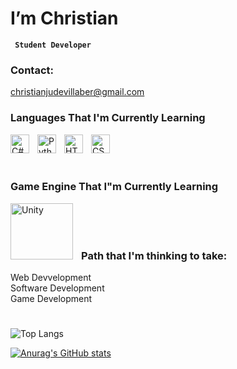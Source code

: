 # I’m Christian

**` Student Developer`**
### Contact:
christianjudevillaber@gmail.com

### Languages That I'm Currently Learning
<img align="left" alt="C#" width="30px" style="padding-right:10px;" src="https://cdn.jsdelivr.net/gh/devicons/devicon/icons/csharp/csharp-original.svg" />
<img align="left" alt="Python" width="30px" style="padding-right:10px;" src="https://cdn.jsdelivr.net/gh/devicons/devicon/icons/python/python-original.svg" />
<img align="left" alt="HTML" width="30px" style="padding-right:10px;" src="https://cdn.jsdelivr.net/gh/devicons/devicon/icons/html5/html5-plain.svg" />
<img align="left" alt="CSS" width="30px" style="padding-right:10px;" src="https://cdn.jsdelivr.net/gh/devicons/devicon/icons/css3/css3-plain.svg" />

<br />
<br />
<br />

### Game Engine That I"m Currently Learning

<img align="left" alt="Unity" width="100px" height="90" style="padding-right:10px;" src="https://cdn.jsdelivr.net/gh/devicons/devicon@latest/icons/unity/unity-original-wordmark.svg" />
<!-- <img align="left" alt="Godot" width="100px" height="80" style="padding-right:10px;" src="https://cdn.jsdelivr.net/gh/devicons/devicon@latest/icons/godot/godot-original.svg" /> -->
          


<br />
<br />
<br />

### Path that I'm thinking to take:

Web Devvelopment <br/>
Software Development <br/>
Game Development <br/>
#




![Top Langs](https://github-readme-stats.vercel.app/api/top-langs/?username=ChristianJude23&hide_progress=true&theme=tokyonight)

[![Anurag's GitHub stats](https://github-readme-stats.vercel.app/api?username=ChristianJude23&show_icons=true&theme=tokyonight)](https://github.com/anuraghazra/github-readme-stats)


<!---
ChristianJude23/ChristianJude23 is a ✨ special ✨ repository because its `README.md` (this file) appears on your GitHub profile.
You can click the Preview link to take a look at your changes.
--->
